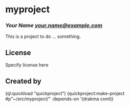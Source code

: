 # myproject
### _Your Name <your.name@example.com>_

This is a project to do ... something.

## License

Specify license here

## Created by

(ql:quickload "quickproject")
(quickproject:make-project #p"~/src/myproject/" :depends-on '(drakma cxml))

